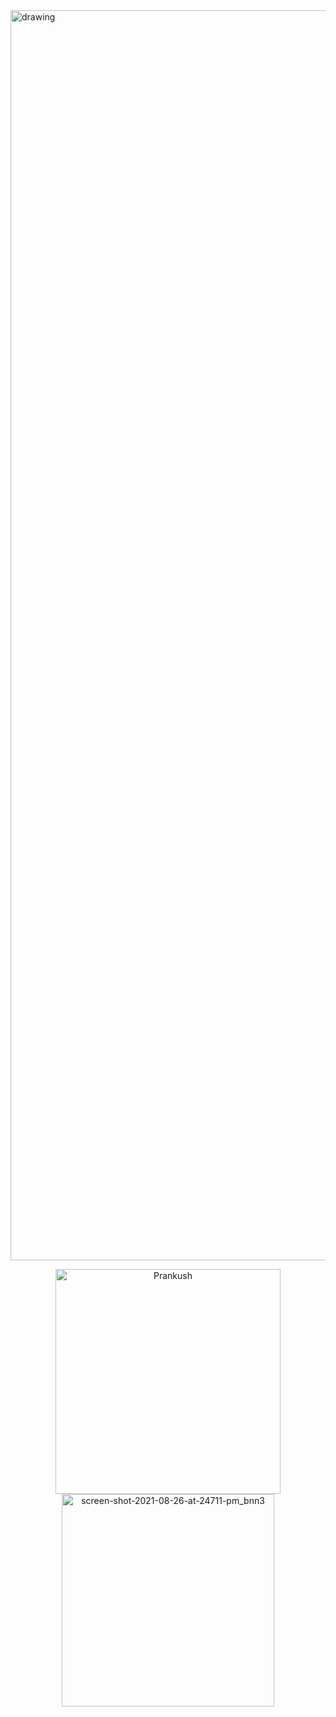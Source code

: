 <img src="https://user-images.githubusercontent.com/76916192/195090317-869e14a5-e052-4656-a202-35db18ccb29c.png" alt="drawing" width="2000"/>



<p align="center">
  
<img src="https://github-readme-stats.vercel.app/api?username=prankush-tech&count_private=true&theme=radical" alt="Prankush" width="360" />

<img  alt="screen-shot-2021-08-26-at-24711-pm_bnn3" src="https://user-images.githubusercontent.com/76916192/195103662-c2039c79-14b3-45cb-aebd-01c118a420e5.png" width="340">

</p>
